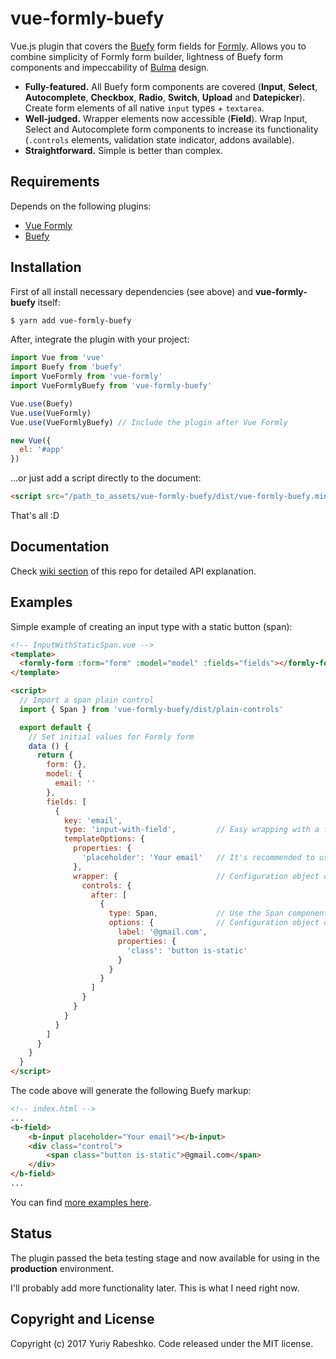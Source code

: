 # vue-formly-buefy
Vue.js plugin that covers the [Buefy](https://buefy.github.io) form fields for [Formly](https://github.com/formly-js/vue-formly). Allows you to combine simplicity of Formly form builder, lightness of Buefy form components and impeccability of [Bulma](http://bulma.io/) design.
- **Fully-featured.** All Buefy form components are covered (**Input**, **Select**, **Autocomplete**, **Checkbox**, **Radio**, **Switch**, **Upload** and **Datepicker**). Create form elements of all native `input` types + `textarea`.
- **Well-judged.** Wrapper elements now accessible (**Field**). Wrap Input, Select and Autocomplete form components to increase its functionality (`.controls` elements, validation state indicator, addons available).
- **Straightforward.** Simple is better than complex.

## Requirements
Depends on the following plugins:
- [Vue Formly](https://github.com/formly-js/vue-formly)
- [Buefy](https://github.com/rafaelpimpa/buefy)

## Installation
First of all install necessary dependencies (see above) and **vue-formly-buefy** itself:
```bash
$ yarn add vue-formly-buefy
```

After, integrate the plugin with your project:
```javascript
import Vue from 'vue'
import Buefy from 'buefy'
import VueFormly from 'vue-formly'
import VueFormlyBuefy from 'vue-formly-buefy'

Vue.use(Buefy)
Vue.use(VueFormly)
Vue.use(VueFormlyBuefy) // Include the plugin after Vue Formly

new Vue({
  el: '#app'
})
````
...or just add a script directly to the document:
```html
<script src="/path_to_assets/vue-formly-buefy/dist/vue-formly-buefy.min.js"></script>
```
That's all :D

## Documentation
Check [wiki section](https://github.com/yarbshk/vue-formly-buefy/wiki) of this repo for detailed API explanation.

## Examples
Simple example of creating an input type with a static button (span):
```html
<!-- InputWithStaticSpan.vue -->
<template>
  <formly-form :form="form" :model="model" :fields="fields"></formly-form>
</template>

<script>
  // Import a span plain control
  import { Span } from 'vue-formly-buefy/dist/plain-controls'

  export default {
    // Set initial values for Formly form
    data () {
      return {
        form: {},
        model: {
          email: ''
        },
        fields: [
          {
            key: 'email',
            type: 'input-with-field',         // Easy wrapping with a field wrapper
            templateOptions: {
              properties: {                   
                'placeholder': 'Your email'   // It's recommended to use quotes and kebab-case
              },
              wrapper: {                      // Configuration object of the field wrapper
                controls: {
                  after: [
                    {
                      type: Span,             // Use the Span component as a field control
                      options: {              // Configuration object of the field control
                        label: '@gmail.com',
                        properties: {
                          'class': 'button is-static'
                        }
                      }
                    }
                  ]
                }
              }
            }
          }
        ]
      }
    }
  }
</script>
```
The code above will generate the following Buefy markup:
```html
<!-- index.html -->
...
<b-field>
    <b-input placeholder="Your email"></b-input>
    <div class="control">
        <span class="button is-static">@gmail.com</span>
    </div>
</b-field>
...
```
You can find [more examples here](https://github.com/yarbshk/vue-formly-buefy-examples/).

## Status
The plugin passed the beta testing stage and now available for using in the **production** environment.

I'll probably add more functionality later. This is what I need right now.

## Copyright and License
Copyright (c) 2017 Yuriy Rabeshko. Code released under the MIT license.
